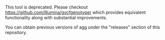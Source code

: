 This tool is deprecated. Please checkout https://github.com/Illumina/gvcfgenotyper which provides equivalent functionality along with substantial improvements.

You can obtain previous versions of agg under the "releases" section of this repository.

